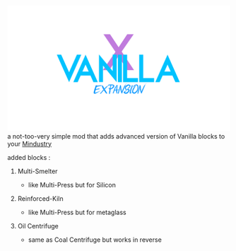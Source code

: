![](githubsite/untitled(1).png)
a not-too-very simple mod that adds advanced version of Vanilla blocks to your [Mindustry](https://mindustrygame.github.io/)

added blocks :
1. Multi-Smelter
    - like Multi-Press but for Silicon

2. Reinforced-Kiln
    - like Multi-Press but for  metaglass
  
3. Oil Centrifuge
    - same as Coal Centrifuge but works in reverse
